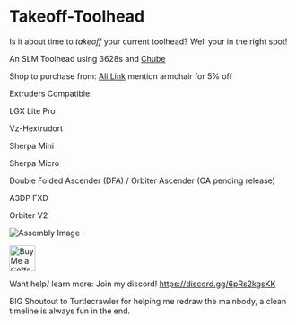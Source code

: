 # Takeoff-Toolhead
Is it about time to *takeoff* your current toolhead? Well your in the right spot!

An SLM Toolhead using 3628s and [Chube](https://chubehotend.com)

Shop to purchase from: [Ali Link](https://www.aliexpress.com/item/1005006462378025.html) mention armchair for 5% off

Extruders Compatible:

LGX Lite Pro

Vz-Hextrudort

Sherpa Mini

Sherpa Micro

Double Folded Ascender (DFA) / Orbiter Ascender (OA pending release)

A3DP FXD

Orbiter V2

![Assembly Image](Images/Takeoff%20Toolhead%20Assembly.png)

<a href='https://ko-fi.com/burgo' target='_blank'><img height='46' style='border:0px;height:46px;' src='https://az743702.vo.msecnd.net/cdn/kofi3.png?v=0' border='0' alt='Buy Me a Coffee at ko-fi.com' /></a> 

Want help/ learn more: Join my discord!
https://discord.gg/6pRs2kgsKK

BIG Shoutout to Turtlecrawler for helping me redraw the mainbody, a clean timeline is always fun in the end.
